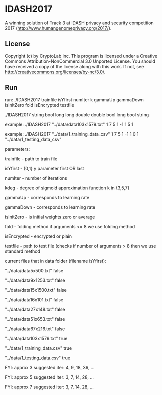 # IDASH2017

A winning solution of Track 3 at iDASH privacy and security competition 2017 (http://www.humangenomeprivacy.org/2017/).

## License
Copyright (c) by CryptoLab inc.
This program is licensed under a
Creative Commons Attribution-NonCommercial 3.0 Unported License.
You should have received a copy of the license along with this
work.  If not, see <http://creativecommons.org/licenses/by-nc/3.0/>.

## Run

run: ./IDASH2017 trainfile isYfirst numIter k gammaUp gammaDown isInitZero fold isEncrypted testfile

./IDASH2017 string bool long long double double bool long bool string

example: ./IDASH2017 "../data/data103x1579.txt" 1 7 5 1 -1 1 5 1

example: ./IDASH2017 "../data/1_training_data_csv" 1 7 5 1 -1 1 0 1 "../data/1_testing_data_csv"

parameters:

trainfile - path to train file

isYfirst - {0,1} y parameter first OR last

numIter - number of iterations

kdeg - degree of sigmoid approximation function k in {3,5,7}

gammaUp - corresponds to learning rate

gammaDown - corresponds to learning rate

isInitZero - is initial weights zero or average

fold - folding method if arguments <= 8 we use folding method

isEncrypted - encrypted or plain

testfile - path to test file (checks if number of arguments > 8 then we use standard method



current files that in data folder (filename isYfirst):

"../data/data5x500.txt" false

"../data/data9x1253.txt" false

"../data/data15x1500.txt" false

"../data/data16x101.txt" false

"../data/data27x148.txt" false

"../data/data51x653.txt" false

"../data/data67x216.txt" false

"../data/data103x1579.txt" true

"../data/1_training_data.csv" true

"../data/1_testing_data.csv" true



FYI: approx 3 suggested iter: 4, 9, 18, 36, ...

FYI: approx 5 suggested iter: 3, 7, 14, 28, ...

FYI: approx 7 suggested iter: 3, 7, 14, 28, ...

